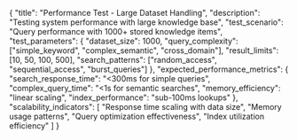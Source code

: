 {
  "title": "Performance Test - Large Dataset Handling",
  "description": "Testing system performance with large knowledge base",
  "test_scenario": "Query performance with 1000+ stored knowledge items",
  "test_parameters": {
    "dataset_size": 1000,
    "query_complexity": ["simple_keyword", "complex_semantic", "cross_domain"],
    "result_limits": [10, 50, 100, 500],
    "search_patterns": ["random_access", "sequential_access", "burst_queries"]
  },
  "expected_performance_metrics": {
    "search_response_time": "<300ms for simple queries",
    "complex_query_time": "<1s for semantic searches",
    "memory_efficiency": "linear scaling",
    "index_performance": "sub-100ms lookups"
  },
  "scalability_indicators": [
    "Response time scaling with data size",
    "Memory usage patterns",
    "Query optimization effectiveness",
    "Index utilization efficiency"
  ]
}